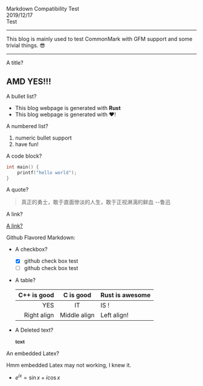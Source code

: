 Markdown Compatibility Test  
2019/12/17   
Test  

---

This blog is mainly used to test CommonMark with GFM support and some trivial things. 😎

---

A title?

## AMD YES!!!

A bullet list?

+ This blog webpage is generated with **Rust**
+ This blog webpage is generated with ❤!

A numbered list?

1. numeric bullet support
2. have fun!

A code block?

```cpp
int main() {
    printf("hello world");
}
```
A quote?

> 真正的勇士，敢于直面惨淡的人生，敢于正视淋漓的鲜血 --鲁迅

A link?

[A link?](https://github.com/ldm0)

Github Flavored Markdown:

+ A checkbox?

    - [x] github check box test
    - [ ] github check box test

+ A table?

    | C++ is good | C is good  | Rust is awesome |
    | --: | :-: | :--  |
    | YES | IT | IS ! |
    | Right align | Middle align | Left align! |

+ A Deleted text?

    ~~text~~

An embedded Latex?

Hmm embedded Latex may not working, I knew it.  
- $e^{ix} = \sin{x} + i\cos{x}$